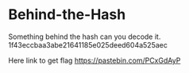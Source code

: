 # Behind-the-Hash

Something behind the hash can you decode it. 1f43eccbaa3abe21641185e025deed604a525aec

Here link to get flag https://pastebin.com/PCxGdAyP

